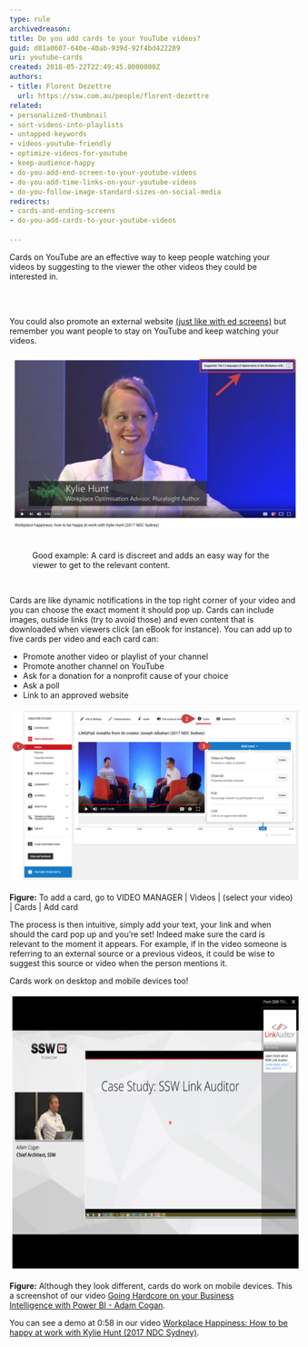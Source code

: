 ```yaml
---
type: rule
archivedreason: 
title: Do you add cards to your YouTube videos?
guid: d81a0607-640e-40ab-939d-92f4bd422289
uri: youtube-cards
created: 2018-05-22T22:49:45.0000000Z
authors:
- title: Florent Dezettre
  url: https://ssw.com.au/people/florent-dezettre
related:
- personalized-thumbnail
- sort-videos-into-playlists
- untapped-keywords
- videos-youtube-friendly
- optimize-videos-for-youtube
- keep-audience-happy
- do-you-add-end-screen-to-your-youtube-videos
- do-you-add-time-links-on-your-youtube-videos
- do-you-follow-image-standard-sizes-on-social-media
redirects:
- cards-and-ending-screens
- do-you-add-cards-to-your-youtube-videos

---
```



<p>Cards on YouTube are an effective way to keep people watching your videos by suggesting to the viewer the other videos they could be interested in.</p>
<br><excerpt class='endintro'></excerpt><br>
<p>You could also promote an external website <a href=/do-you-add-end-screen-to-your-youtube-videos>(just like with ed screens)</a> but remember you want people to stay on YouTube and keep watching your videos.</p><dl class="ssw15-rteElement-ImageArea"><img src="card example.png" alt="card example.png" style="margin:5px;width:808px;" /><br><br></dl><dd class="ssw15-rteElement-FigureGood">Good example: A card is discreet and adds an easy way for the viewer to get to the relevant content.<br></dd><p><br></p><p>Cards are like dynamic notifications in the top right corner of your video and you can choose the exact moment it should pop up. Cards can include images, outside links (try to avoid those) and even content that is downloaded when viewers click (an eBook for instance). You can add up to five cards per video and each card can:</p><ul><li>Promote another video or playlist of your channel</li><li>Promote another channel on YouTube</li><li>Ask for a donation for a nonprofit cause of your choice</li><li>Ask a poll</li><li>Link to an approved website<br></li></ul><dl class="ssw15-rteElement-ImageArea"><img src="card.png" alt="" style="margin:5px;width:808px;" /><br></dl><p><strong>Figure:</strong> To add a card, go to VIDEO MANAGER | Videos | (select your video) | Cards | Add card<br></p><p>The process is then intuitive, simply add your text, your link and when should the card pop up and you’re set! Indeed make sure the card is relevant to the moment it appears. For example, if in the video someone is referring to an external source or a previous videos, it could be wise to suggest this source or video when the person mentions it.</p><p>Cards work on desktop and mobile devices too!</p><dl class="ssw15-rteElement-ImageArea"><img src="youtube-card-mobile-device.png" alt="youtube-card-mobile-device.png" style="margin:5px;width:640px;height:479px;" /><br></dl><p><strong>Figure:</strong> Although they look different, cards do work on mobile devices. This a screenshot of our video <a href="https://www.youtube.com/watch?v=0gSgpzmbrBM">Going Hardcore on your Business Intelligence with Power BI - Adam Cogan</a>.<br></p><p>You can see a demo at 0:58 in our video <a href="https://www.youtube.com/watch?v=gEps81rL1-Y">Workplace Happiness: How to be happy at work with Kylie Hunt (2017 NDC Sydney)</a>.<br><br></p>


